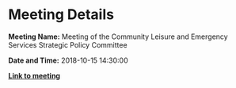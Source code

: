 # Meeting Details

**Meeting Name:** Meeting of the Community Leisure and Emergency Services Strategic Policy Committee

**Date and Time:** 2018-10-15 14:30:00

**<a href="https://www.limerick.ie/council/whats-on/meeting-community-leisure-and-emergency-services-strategic-policy-committee" target="_blank">Link to meeting</a>**
